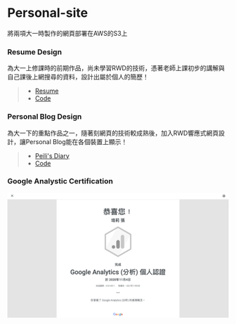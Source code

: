 # Personal-site
將兩項大一時製作的網頁部署在AWS的S3上

### Resume Design
為大一上修課時的前期作品，尚未學習RWD的技術，憑著老師上課初步的講解與自己課後上網搜尋的資料，設計出屬於個人的簡歷！
> - [Resume](https://07170142.s3.amazonaws.com/resume/index.html)
> - [Code](https://github.com/peilichang/personal-site/tree/main/resume)

### Personal Blog Design
為大一下的重點作品之一，隨著刻網頁的技術較成熟後，加入RWD響應式網頁設計，讓Personal Blog能在各個裝置上顯示！
> - [Peili's Diary](https://07170142.s3.amazonaws.com/Blog/index.html)
> - [Code](https://github.com/peilichang/personal-site/tree/main/Blog)

### Google Analystic Certification
![avatar](resume/images/GA.jpg)
